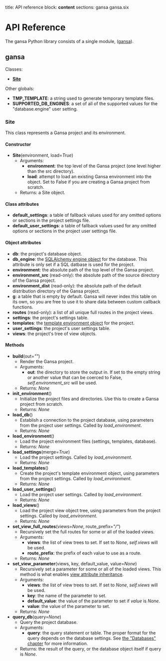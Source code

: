 title: API reference
block: __content__
sections: gansa
          gansa.six

API Reference
=============

The gansa Python library consists of a single module, ([gansa](#gansa)).

gansa
-----

Classes:

* **[Site](#site)**

Other globals:

* **TMP_TEMPLATE**: a string used to generate temporary template files.
* **SUPPORTED_DB_ENGINES**: a set of all of the supported values for the "database.engine" user setting.

### Site ###

This class represents a Gansa project and its environment.

#### Constructor ####

* **Site**(environment, load=*True*)
    * Arguments:
        * **environment**: the top level of the Gansa project (one level higher than the src directory).
        * **load**: attempt to load an existing Gansa environment into the object. Set to False if you are creating a Gansa project from scratch.
    * Returns: a Site object.

#### Class attributes ####

* **default_settings**: a table of fallback values used for any omitted options or sections in the project settings file.
* **default_user_settings**: a table of fallback values used for any omitted options or sections in the project user settings file.

#### Object attributes ####

* **db**: the project's database object.
* **db_engine**: the [SQLAlchemy engine object](http://docs.sqlalchemy.org/en/latest/core/engines.html) for the database. This attribute is only set if a SQL datbase is used for the project.
* **environment**: the absolute path of the top level of the Gansa project.
* **environment_src** (read-only): the absolute path of the source directory of the Gansa project.
* **environment_dist** (read-only): the absolute path of the default distribution directory of the Gansa project.
* **g**: a table that is empty by default. Gansa will never index this table on its own, so you are free to use it to share data between custom callback functions.
* **routes** (read-only): a list of all unique full routes in the project views.
* **settings**: the project's settings table.
* **templates**: the [template environment object](http://jinja.pocoo.org/docs/dev/api/#jinja2.Environment) for the project.
* **user_settings**: the project's user settings table.
* **views**: the project's tree of view objects.

#### Methods ####

* **build**(out=*""*)
    * Render the Gansa project.
    * Arguments:
        * **out**: the directory to store the output in. If set to the empty string or another value that can be coerced to False, *self.environment_src* will be used.
    * Returns: *None*
* **init_environment**()
    * Initialize the project files and directories. Use this to create a Gansa project from scratch.
    * Returns: *None*
* **load_db**()
    * Establish a connection to the project database, using parameters from the project user settings. Called by *load_environment*.
    * Returns: *None*
* **load_environment**()
    * Load the project environment files (settings, templates, database).
    * Returns: *None*
* **load_settings**(merge=*True*)
    * Load the project settings. Called by *load_environment*.
    * Returns: *None*
* **load_templates**()
    * Create the project's template environment object, using parameters from the project settings. Called by *load_environment*.
    * Returns: *None*
* **load_user_settings**()
    * Load the project user settings. Called by *load_environment*.
    * Returns: *None*
* **load_views**()
    * Load the project view object tree, using parameters from the project settings. Called by *load_environment*.
    * Returns: *None*
* **set_view_full_routes**(views=*None*, route_prefix=*"/"*)
    * Recursively set the full routes for some or all of the loaded views.
    * Arguments:
        * **views**: the list of view trees to set. If set to *None*, *self.views* will be used.
        * **route_prefix**: the prefix of each value to use as a route.
    * Returns: *None*
* **set_view_parameter**(views, key, default_value, value=*None*)
    * Recursively set a parameter for some or all of the loaded views. This method is what enables [view attribute inheritance](views.html#the-views-file).
    * Arguments:
        * **views**: the list of view trees to set. If set to *None*, *self.views* will be used.
        * **key**: the name of the parameter to set.
        * **default_value**: the value of the parameter to set if *value* is *None*.
        * **value**: the value of the parameter to set.
    * Returns: *None*
* **query_db**(query=*None*)
    * Query the project database.
    * Arguments:
        * **query**: the query statement or table. The proper format for the query depends on the database settings. See [the "Databases" chapter](databases.html) for more information.
    * Returns: the result of the query, or the database object itself if query is *None*.
